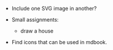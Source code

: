 
* Include one SVG image in another?

* Small assignments:
    * draw a house

* Find icons that can be used in mdbook.
